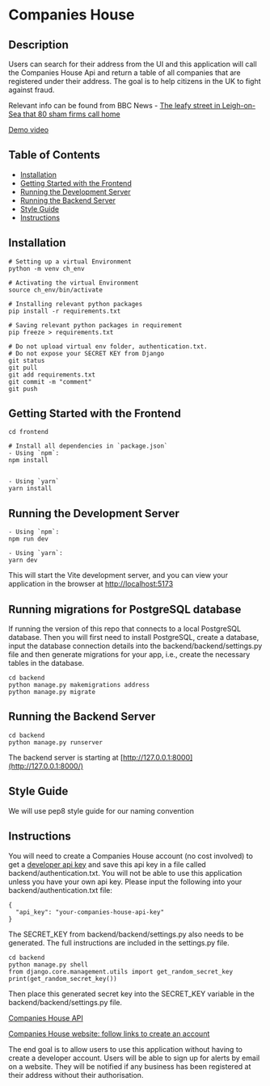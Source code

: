 # Companies House

## Description
Users can search for their address from the UI and this application will call the Companies House Api and return a table of all companies that are registered under their address. The goal is to help citizens in the UK to fight against fraud.

Relevant info can be found from BBC News - [The leafy street in Leigh-on-Sea that 80 sham firms call home](https://www.bbc.co.uk/news/uk-england-essex-66773673)

[Demo video](https://youtu.be/Iy7Yc9uFM8Y?si=u36AtU5SxfXndS97)

## Table of Contents

- [Installation](#installation)
- [Getting Started with the Frontend](#getting-started-with-the-frontend)
- [Running the Development Server](#running-the-development-server)
- [Running the Backend Server](#running-the-backend-server)
- [Style Guide](#style-guide)
- [Instructions](#instructions)

## Installation
```
# Setting up a virtual Environment
python -m venv ch_env

# Activating the virtual Environment
source ch_env/bin/activate

# Installing relevant python packages 
pip install -r requirements.txt

# Saving relevant python packages in requirement
pip freeze > requirements.txt

# Do not upload virtual env folder, authentication.txt. 
# Do not expose your SECRET KEY from Django
git status
git pull 
git add requirements.txt
git commit -m "comment"
git push
```

## Getting Started with the Frontend
```
cd frontend

# Install all dependencies in `package.json`
- Using `npm`:
npm install


- Using `yarn`
yarn install
```

## Running the Development Server
```
- Using `npm`:
npm run dev

- Using `yarn`:
yarn dev

```
This will start the Vite development server, and you can view your application in the browser at [http://localhost:5173](http://localhost:5173)

## Running migrations for PostgreSQL database
If running the version of this repo that connects to a local PostgreSQL database. Then you will first need to install PostgreSQL, create a database, input the database connection details into the backend/backend/settings.py file and then generate migrations for your app, i.e., create the necessary tables in the database.
```
cd backend
python manage.py makemigrations address
python manage.py migrate 
```

## Running the Backend Server
```
cd backend
python manage.py runserver
```
The backend server is starting at [http://127.0.0.1:8000](http://127.0.0.1:8000/)

## Style Guide

We will use pep8 style guide for our naming convention

## Instructions

You will need to create a Companies House account (no cost involved) to get a [developer api key](https://developer.company-information.service.gov.uk/manage-applications) and save this api key in a file called backend/authentication.txt. You will not be able to use this application unless you have your own api key. Please input the following into your backend/authentication.txt file:

```
{
  "api_key": "your-companies-house-api-key"
}
```

The SECRET_KEY from backend/backend/settings.py also needs to be generated. The full instructions are included in the settings.py file.

```
cd backend
python manage.py shell
from django.core.management.utils import get_random_secret_key
print(get_random_secret_key())
```

Then place this generated secret key into the SECRET_KEY variable in the backend/backend/settings.py file.

[Companies House API](https://developer-specs.company-information.service.gov.uk/)

[Companies House website: follow links to create an account](https://find-and-update.company-information.service.gov.uk/)

The end goal is to allow users to use this application without having to create a developer account. Users will be able to sign up for alerts by email on a website. They will be notified if any business has been registered at their address without their authorisation.
